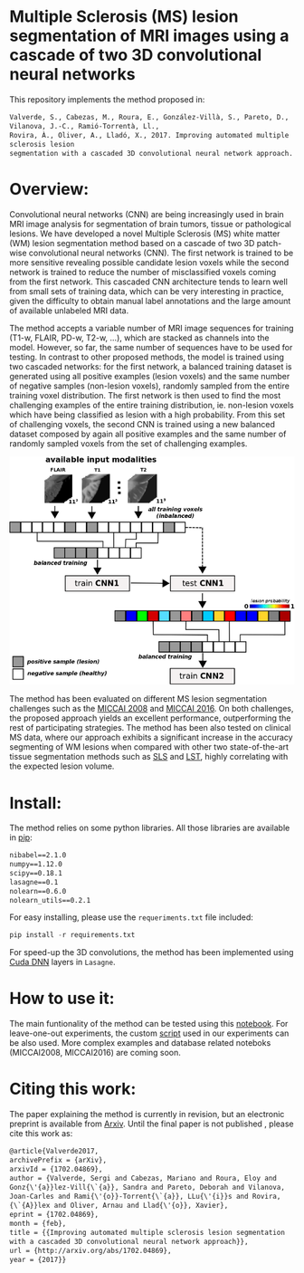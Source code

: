 
# Multiple Sclerosis (MS) lesion segmentation of MRI images using a cascade of two 3D convolutional neural networks 

This repository implements the method proposed in: 

```
Valverde, S., Cabezas, M., Roura, E., González-Villà, S., Pareto, D., Vilanova, J.-C., Ramió-Torrentà, Ll., 
Rovira, À., Oliver, A., Lladó, X., 2017. Improving automated multiple sclerosis lesion 
segmentation with a cascaded 3D convolutional neural network approach.
``` 

# Overview: 

Convolutional neural networks (CNN) are being increasingly used in brain MRI image analysis for segmentation of brain tumors, tissue or pathological lesions. We have developed a novel Multiple Sclerosis (MS) white matter (WM) lesion segmentation method based on a cascade of two 3D patch-wise convolutional neural networks (CNN). The first network is trained to be more sensitive revealing possible candidate lesion voxels while the second network is trained to reduce the number of misclassified voxels coming from the first network. This cascaded CNN architecture tends to learn well from small sets of training data, which can be very interesting in practice, given the difficulty to obtain manual label annotations and the large amount of available unlabeled MRI data. 

The method accepts a variable number of MRI image sequences for training (T1-w, FLAIR, PD-w, T2-w, ...), which are stacked as channels into the model. However, so far, the same number of sequences have to be used for testing. In contrast to other proposed methods, the model is trained using two cascaded networks: for the first network, a balanced training dataset is generated using all positive examples (lesion voxels) and the same number of negative samples (non-lesion voxels), randomly sampled from the entire training voxel distribution. The first network is then used to find the most challenging examples of the entire training distribution, ie. non-lesion voxels which have being classified as lesion with a high probability. From this set of challenging voxels, the second CNN is trained using a new balanced dataset composed by again all positive examples and the same number of randomly sampled voxels from the set of challenging examples. 


![training_pipeline](pipeline_training.png)


The method has been evaluated on different MS lesion segmentation challenges such as the [MICCAI 2008](http://www.ia.unc.edu/MSseg/) and [MICCAI 2016](http://www.ia.unc.edu/MSseg/). On both challenges, the proposed approach yields an excellent performance, outperforming the rest of participating strategies. The method has been also tested on clinical MS data, where our approach exhibits a significant increase in the accuracy segmenting of WM lesions when compared with other two state-of-the-art tissue segmentation methods such as  [SLS](https://github.com/NIC-VICOROB/SLSToolBox) and [LST](http://www.applied-statistics.de/lst.html), highly correlating with the expected lesion volume. 


# Install:

The method relies on some python libraries. All those libraries are available in [pip](https://pypi.python.org/pypi/pip):

```
nibabel==2.1.0
numpy==1.12.0
scipy==0.18.1
lasagne==0.1
nolearn==0.6.0
nolearn_utils==0.2.1
```

For easy installing, please use the `requeriments.txt` file included: 

```python
pip install -r requirements.txt 
```

For speed-up the 3D convolutions, the method has been implemented using [Cuda DNN](http://lasagne.readthedocs.io/en/latest/modules/layers/dnn.html?highlight=cuda%20DNN) layers in `Lasagne`. 

# How to use it: 

The main funtionality of the method can be tested using this [notebook](https://github.com/sergivalverde/cnn-ms-lesion-segmentation/blob/master/example_1.ipynb). For leave-one-out experiments, the custom [script](https://github.com/sergivalverde/cnn-ms-lesion-segmentation/blob/master/train_leave_one_out.py) used in our experiments can be also used. More complex examples and database related noteboks  (MICCAI2008, MICCAI2016) are coming soon. 

# Citing this work:

The paper explaining the method is currently in revision, but an electronic preprint is available from [Arxiv](http://arxiv.org/abs/1702.04869). Until the final paper is not published , please cite this work as:

```
@article{Valverde2017,
archivePrefix = {arXiv},
arxivId = {1702.04869},
author = {Valverde, Sergi and Cabezas, Mariano and Roura, Eloy and Gonz{\'{a}}lez-Vill{\`{a}}, Sandra and Pareto, Deborah and Vilanova, Joan-Carles and Rami{\'{o}}-Torrent{\`{a}}, LLu{\'{i}}s and Rovira, {\`{A}}lex and Oliver, Arnau and Llad{\'{o}}, Xavier},
eprint = {1702.04869},
month = {feb},
title = {{Improving automated multiple sclerosis lesion segmentation with a cascaded 3D convolutional neural network approach}},
url = {http://arxiv.org/abs/1702.04869},
year = {2017}}
```

